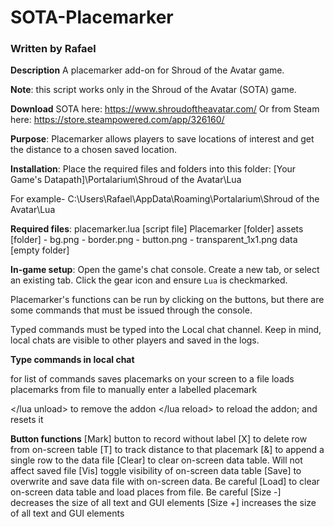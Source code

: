 # SOTA-Placemarker
### Written by Rafael
<b>Description</b>
A placemarker add-on for Shroud of the Avatar game.

<b>Note</b>: this script works only in the Shroud of the Avatar (SOTA) game.

<b>Download</b> SOTA here: https://www.shroudoftheavatar.com/
Or from Steam here: https://store.steampowered.com/app/326160/

<b>Purpose</b>:
Placemarker allows players to save locations of interest and get the distance to a chosen saved location.

<b>Installation</b>:
Place the required files and folders into this folder:
[Your Game's Datapath]\Portalarium\Shroud of the Avatar\Lua

For example-
C:\Users\Rafael\AppData\Roaming\Portalarium\Shroud of the Avatar\Lua

<b>Required files</b>:
placemarker.lua [script file]
Placemarker [folder]
    assets [folder]
        - bg.png
        - border.png
        - button.png
        - transparent_1x1.png
    data [empty folder]

<b>In-game setup</b>:
Open the game's chat console.
Create a new tab, or select an existing tab.
Click the gear icon and ensure `Lua` is checkmarked.

Placemarker's functions can be run by clicking on the buttons, but there are some commands that must be issued through the console.

Typed commands must be typed into the Local chat channel. Keep in mind, local chats are visible to other players and saved in the logs.

<b>Type commands in local chat</b>
<!pmhelp> for list of commands
<!pmsave> saves placemarks on your screen to a file
<!pmload> loads placemarks from file
<!mark some label> to manually enter a labelled placemark
</lua unload> to remove the addon
</lua reload> to reload the addon; and resets it
  
<b>Button functions</b>
[Mark] button to record without label
[X] to delete row from on-screen table
[T] to track distance to that placemark
[&] to append a single row to the data file
[Clear] to clear on-screen data table. Will not affect saved file
[Vis] toggle visibility of on-screen data table
[Save] to overwrite and save data file with on-screen data. Be careful
[Load] to clear on-screen data table and load places from file. Be careful
[Size -] decreases the size of all text and GUI elements
[Size +] increases the size of all text and GUI elements
